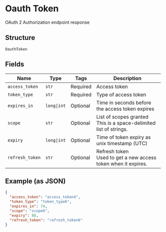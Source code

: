 
# Oauth Token

OAuth 2 Authorization endpoint response

## Structure

`OauthToken`

## Fields

| Name | Type | Tags | Description |
|  --- | --- | --- | --- |
| `access_token` | `str` | Required | Access token |
| `token_type` | `str` | Required | Type of access token |
| `expires_in` | `long\|int` | Optional | Time in seconds before the access token expires |
| `scope` | `str` | Optional | List of scopes granted<br>This is a space-delimited list of strings. |
| `expiry` | `long\|int` | Optional | Time of token expiry as unix timestamp (UTC) |
| `refresh_token` | `str` | Optional | Refresh token<br>Used to get a new access token when it expires. |

## Example (as JSON)

```json
{
  "access_token": "access_token4",
  "token_type": "token_type6",
  "expires_in": 74,
  "scope": "scope6",
  "expiry": 88,
  "refresh_token": "refresh_token6"
}
```

